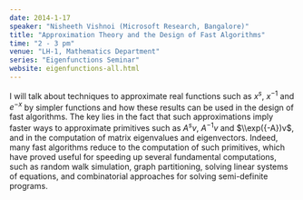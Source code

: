 ```yaml
---
date: 2014-1-17
speaker: "Nisheeth Vishnoi (Microsoft Research, Bangalore)"
title: "Approximation Theory and the Design of Fast Algorithms"
time: "2 - 3 pm" 
venue: "LH-1, Mathematics Department"
series: "Eigenfunctions Seminar"
website: eigenfunctions-all.html
---
```

I will talk about techniques to approximate real functions such as $x^s,$ $x^{-1}$ and $e^{-x}$ by simpler functions and how these results can be used in the design of fast algorithms. The key lies in the fact that such approximations imply faster ways to approximate primitives such as $A^sv,$ $A^{-1}v$ and $\\exp({-A})v$, and in the computation of matrix eigenvalues and eigenvectors. Indeed, many fast algorithms reduce to the computation of such primitives, which have proved useful for speeding up several fundamental computations, such as random walk simulation, graph partitioning, solving linear systems of equations, and combinatorial approaches for solving semi-definite programs.
